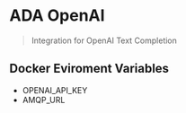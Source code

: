 # ADA OpenAI
> Integration for OpenAI Text Completion


## Docker Eviroment Variables
- OPENAI_API_KEY
- AMQP_URL